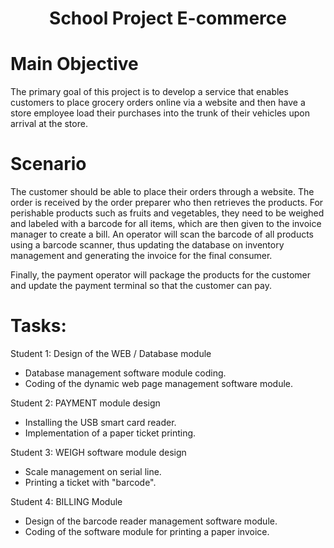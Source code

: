 <h1 align="center">School Project E-commerce</h1>

# Main Objective
The primary goal of this project is to develop a service that enables customers to place grocery orders online via a website and then have a store employee load their purchases into the trunk of their vehicles upon arrival at the store. 

# Scenario
The customer should be able to place their orders through a website. The order is received by the order preparer who then retrieves the products. For perishable products such as fruits and vegetables, they need to be weighed and labeled with a barcode for all items, which are then given to the invoice manager to create a bill. An operator will scan the barcode of all products using a barcode scanner, thus updating the database on inventory management and generating the invoice for the final consumer.

Finally, the payment operator will package the products for the customer and update the payment terminal so that the customer can pay.

# Tasks:
Student 1: Design of the WEB / Database module
- Database management software module coding.
- Coding of the dynamic web page management software module.
    
Student 2: PAYMENT module design
- Installing the USB smart card reader.
- Implementation of a paper ticket printing.
              
Student 3: WEIGH software module design
- Scale management on serial line.
- Printing a ticket with "barcode".
    
Student 4: BILLING Module
- Design of the barcode reader management software module.
- Coding of the software module for printing a paper invoice.    
